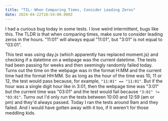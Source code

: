 ```yaml
---
title: "TIL: When Comparing Times, Consider Leading Zeros"
date: 2024-04-22T18:54:00.000Z
---
```

I had a curious bug today in some tests. I love weird intermittent, bugs like this. The TLDR is that when comparing times, make sure to consider leading zeros in the hours. "11:01" will always equal "11:01", but "3:01" is not equal to "03:01".

This test was using day.js (which apparently has replaced moment.js) and checking if a datetime on a webpage was the current datetime. The tests had been passing for weeks and then seemingly randomly failed today. Turns out the time on the webpage was in the format H:MM and the current time had the format HH:MM. So as long as the hour of the time was 10, 11 or 12, the test would pass because, for example, `"11:01" == "11:01"`. But if the hour was a single digit hour like in 3:01, then the webpage time was "3:01" but the current time was "03:01" and the test would fail because `"3:01" != "03:01"`. Turns out I'd only run the tests between 10:00 and 12:59 (am or pm) and they'd always passed. Today I ran the tests around 9am and they failed. And I would have gotten away with it too, if it weren't for those meddling kids.

